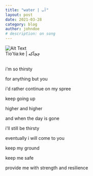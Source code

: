 ```yaml
---
title: "water | آب"
layout: post
date: 2021-03-28
category: blog
author: johndoe
# description: on song
---
```


<img class="image" src="{{ site.url }}/assets/images/IMG_6939.jpg" alt="Alt Text">
<figcaption class="caption">Tio'tia:ke | چچآکه</figcaption>
<br>

i'm so thirsty

for anything but you 

i'd rather continue on my spree

keep going up 

higher and higher

and when the day is gone 

i'll still be thirsty

eventually i will come to you

keep my ground

keep me safe

provide me with strength and resilience
